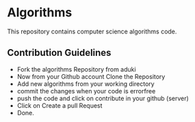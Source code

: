 # Algorithms
This repository contains computer science algorithms code.

## Contribution Guidelines 

* Fork the algorithms Repository from aduki
* Now from your Github account Clone the Repository
* Add new algorithms from your working directory
* commit the changes when your code is errorfree
* push the code and click on contribute in your github (server)
* Click on Create a pull Request
* Done.

